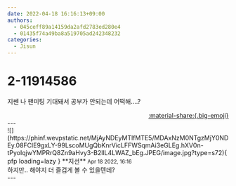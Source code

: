 ```yaml
---
date: 2022-04-18 16:16:13+09:00
authors:
  - 045ceff89a14159da2afd2783ed280e4
  - 01435f74a49ba8a519705ad242348232
categories:
  - Jisun
---
```


# 2-11914586

<div class="post-container" markdown="1">
<div class="content-container md-sidebar__scrollwrap" markdown="1">

지쎈 나 팬미팅 기대돼서 공부가 안되는데 어떡해....?

</div>
</div>

<div style="text-align: right;" markdown="1">
<a href="https://weverse.io/fromis9/fanpost/2-11914586" style="text-align: right;">:material-share:{.big-emoji}</a>
</div>
---

<div class="comments-container md-sidebar__scrollwrap" markdown="1">
<div class="comment" markdown="1">
<div class='id-container' markdown="1">
![](https://phinf.wevpstatic.net/MjAyNDEyMTlfMTE5/MDAxNzM0NTgzMjY0NDEy.08FClE9gxLY-99LscoMUgQbKnrVicLFFWSqmAi3eGLEg.hXV0n-tPyoIqjwYMPRrQ8Zn9aHvy3-B2llL4LWAZ_bEg.JPEG/image.jpg?type=s72){ pfp loading=lazy }
**<span class="artist">지선</span>** <small>Apr 18 2022, 16:16</small><br>
</div>
<div class='comment-body' markdown="1">
하지만.. 해야지 더 즐겁게 볼 수 있을텐데?
</div>
</div>
</div>
---
